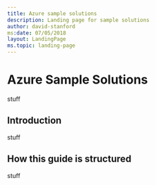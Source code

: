 ```yaml
---
title: Azure sample solutions
description: Landing page for sample solutions
author: david-stanford
ms:date: 07/05/2018
layout: LandingPage
ms.topic: landing-page
---
```

# Azure Sample Solutions

stuff

## Introduction

stuff

## How this guide is structured

stuff